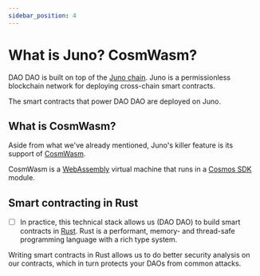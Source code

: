 ```yaml
---
sidebar_position: 4
---
```


# What is Juno? CosmWasm?

DAO DAO is built on top of the [Juno chain](https://junochain.com/). Juno is a
permissionless blockchain network for deploying cross-chain smart contracts.

The smart contracts that power DAO DAO are deployed on Juno.

## What is CosmWasm?

Aside from what we've already mentioned, Juno's killer feature is its support of
[CosmWasm](https://cosmwasm.com/).

CosmWasm is a [WebAssembly](https://webassembly.org/) virtual machine that runs
in a [Cosmos SDK](https://docs.cosmos.network/v0.42/building-modules/intro.html)
module.

## Smart contracting in Rust

  * [ ] In practice, this technical stack allows us (DAO DAO) to build smart contracts
in [Rust](https://www.rust-lang.org/). Rust is a performant, memory- and
thread-safe programming language with a rich type system.

Writing smart contracts in Rust allows us to do better security analysis on our
contracts, which in turn protects your DAOs from common attacks.
